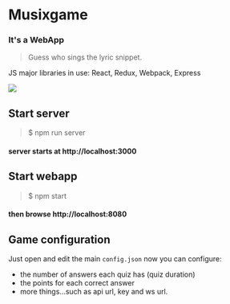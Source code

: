 # Musixgame
### It's a WebApp

> Guess who sings the lyric snippet.

JS major libraries in use:
React, Redux, Webpack, Express

![](https://i.imgur.com/MJtBirg.png)

## Start server

> $ npm run server

#### server starts at http://localhost:3000


## Start webapp

> $ npm start


#### then browse http://localhost:8080

## Game configuration

Just open and edit the main `config.json` now you can configure:
- the number of answers each quiz has (quiz duration)
- the points for each correct answer
- more things...such as api url, key and ws url.
